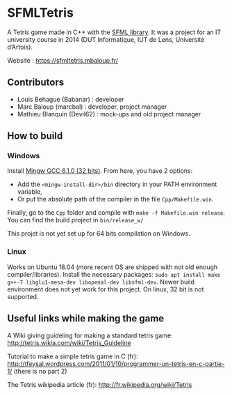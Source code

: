 # SFMLTetris

A Tetris game made in C++ with the [SFML library](https://www.sfml-dev.org/index.php).
It was a project for an IT university course in 2014 (DUT Informatique, IUT de Lens, Université d’Artois).

Website : https://sfmltetris.mbaloup.fr/

## Contributors

- Louis Behague (Babanar) : developer
- Marc Baloup (marcbal) : developer, project manager
- Mathieu Blanquin (Devil62) : mock-ups and old project manager

## How to build

### Windows

Install [Mingw GCC 6.1.0 (32 bits)](https://sourceforge.net/projects/mingw-w64/files/Toolchains%20targetting%20Win32/Personal%20Builds/mingw-builds/6.1.0/threads-posix/dwarf/i686-6.1.0-release-posix-dwarf-rt_v5-rev0.7z/download).
From here, you have 2 options:

* Add the `<mingw-install-dir>/bin` directory in your PATH environment variable,
* Or put the absolute path of the compiler in the file `Cpp/Makefile.win`.

Finally, go to the `Cpp` folder and compile with `make -f Makefile.win release`. You can find the build project in `bin/release_w/`

This projet is not yet set up for 64 bits compilation on Windows.

### Linux

Works on Ubuntu 18.04 (more recent OS are shipped with not old enough compiler/libraries).
Install the necessary packages: `sudo apt install make g++-7 libglu1-mesa-dev libopenal-dev libsfml-dev`.
Newer build environment does not yet work for this project.
On linux, 32 bit is not supported.


## Useful links while making the game

A Wiki giving guideling for making a standard tetris game: http://tetris.wikia.com/wiki/Tetris_Guideline

Tutorial to make a simple tetris game in C (fr): http://tfeysal.wordpress.com/2011/01/10/programmer-un-tetris-en-c-partie-1/
(there is no part 2)

The Tetris wikipedia article (fr): http://fr.wikipedia.org/wiki/Tetris
